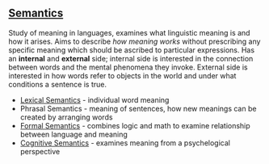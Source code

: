 ## [Semantics](https://en.wikipedia.org/wiki/Semantics)

Study of meaning in languages, examines what linguistic meaning is and how it arises.
Aims to describe *how meaning works* without prescribing any specific meaning which should be ascribed to particular expressions.
Has an **internal** and **external** side; internal side is interested in the connection between words and the mental phenomena
they invoke. External side is interested in how words refer to objects in the world and under what conditions a sentence is true.

 * [Lexical Semantics](https://en.wikipedia.org/wiki/Lexical_semantics) - individual word meaning
 * Phrasal Semantics - meaning of sentences, how new meanings can be created by arranging words
 * [Formal Semantics](https://en.wikipedia.org/wiki/Formal_semantics_(natural_language)) - combines logic and math to examine relationship between language and meaning
 * [Cognitive Semantics](https://en.wikipedia.org/wiki/Cognitive_semantics) - examines meaning from a psychelogical perspective
